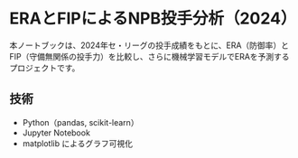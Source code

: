 # ERAとFIPによるNPB投手分析（2024）

本ノートブックは、2024年セ・リーグの投手成績をもとに、ERA（防御率）とFIP（守備無関係の投手力）を比較し、さらに機械学習モデルでERAを予測するプロジェクトです。

## 技術
- Python（pandas, scikit-learn）
- Jupyter Notebook
- matplotlib によるグラフ可視化
